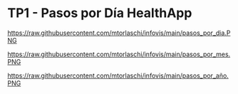 # TP1 - Pasos por Día HealthApp


https://raw.githubusercontent.com/mtorlaschi/infovis/main/pasos_por_dia.PNG

https://raw.githubusercontent.com/mtorlaschi/infovis/main/pasos_por_mes.PNG

https://raw.githubusercontent.com/mtorlaschi/infovis/main/pasos_por_año.PNG
